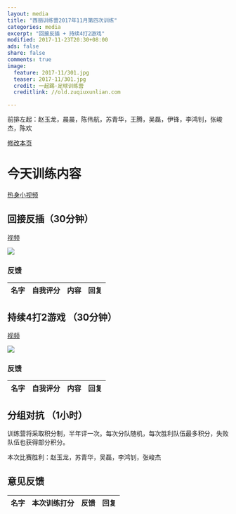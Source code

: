 ```yaml
---
layout: media
title: "西丽训练营2017年11月第四次训练"
categories: media
excerpt: "回接反插 + 持续4打2游戏"
modified: 2017-11-23T20:30+08:00
ads: false
share: false
comments: true
image:
  feature: 2017-11/301.jpg
  teaser: 2017-11/301.jpg
  credit: 一起踢·足球训练营
  creditlink: //old.zuqiuxunlian.com

---
```

前排左起：赵玉龙，晨晨，陈伟航，苏青华，王腾，吴磊，伊锋，李鸿钊，张峻杰，陈欢


<a href="https://github.com/zuqiuxunlian/zuqiuxunlian/edit/gh-pages/_posts/media/2017-11-23-training-20171123.md" class="btn-info">修改本页</a>

# 今天训练内容
<a href="???" class="btn-success">热身小视频</a>

## 回接反插（30分钟）
<a href="???" class="btn-success">视频</a>

![]({{site.url}}/images/2017-11/302.jpg)

### 反馈

名字|自我评分|内容|回复
---|---|---|---

## 持续4打2游戏 （30分钟）
<a href="???" class="btn-success">视频</a>

![]({{site.url}}/images/2017-11/303.jpg)

### 反馈

名字|自我评分|内容|回复
---|---|---|---

## 分组对抗 （1小时）
训练营将采取积分制，半年评一次。每次分队随机，每次胜利队伍最多积分，失败队伍也获得部分积分。

本次比赛胜利：赵玉龙，苏青华，吴磊，李鸿钊，张峻杰

## 意见反馈

名字|本次训练打分|反馈|回复|
---|---|---|---
